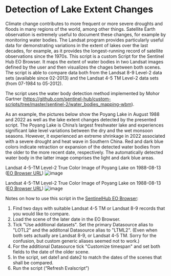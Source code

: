 # Detection of Lake Extent Changes
Climate change contributes to more frequent or more severe droughts and floods in many regions of the world, among other things. Satellite Earth observation is extremely useful to document these changes, for example by monitoring water bodies. The Landsat program provides particularly useful data for demonstrating variations in the extent of lakes over the last decades, for example, as it provides the longest-running record of satellite observations since the 1970s.
This script is a custom Script for the Sentinel Hub EO Browser. It maps the extent of water bodies in two Landsat images defined by the user and then visualizes the chages between both scenes. The script is able to compare data both from the Landsat 8-9 Level-2 data sets (available since 02-2013) and the Landsat 4-5 TM Level-2 data sets (from 07-1984 to 05-2012). 

The script uses the water body detection method implemented by Mohor Gartner (https://github.com/sentinel-hub/custom-scripts/tree/master/sentinel-2/water_bodies_mapping-wbm). 

As an example, the pictures below show the Poyang Lake in August 1988 and 2022 as well as the lake extent changes detected by the presented script. The Poyang Lake is China’s largest freshwater lake and experiences significant lake level variations between the dry and the wet monsoon seasons. However, it experienced an extreme shrinkage in 2022 associated with a severe drought and heat wave in Southern China. Red and dark blue colors indicate retraction or expansion of the detected water bodies from the older to the more recent date, respectively. The automatically detected water body in the latter image comprises the light and dark blue areas.

Landsat 4-5-TM Level-2 True Color Image of Poyang Lake on 1988-08-13 ([EO Browser URL](https://apps.sentinel-hub.com/eo-browser/?zoom=10&lat=29.14511&lng=116.18321&themeId=DEFAULT-THEME&visualizationUrl=https%3A%2F%2Fservices.sentinel-hub.com%2Fogc%2Fwms%2F0cd456a8-dfef-400d-a340-b7448c4d7f03&datasetId=AWS_LTML2&fromTime=1988-08-13T00%3A00%3A00.000Z&toTime=1988-08-13T23%3A59%3A59.999Z&layerId=1_TRUE_COLOR&demSource3D=%22MAPZEN%22))
![image](https://github.com/JanLandwehrs/LakeExtentChangeDetection_SentinelHub-ScriptContest/blob/4c4538559a78e5656df307c483639016e27551f6/1988-08-13-00%2000_1988-08-13-23%2059_Landsat_4-5_TM_L2_True_color.png)


Landsat 4-5-TM Level-2 True Color Image of Poyang Lake on 1988-08-13 ([EO Browser URL](https://apps.sentinel-hub.com/eo-browser/?zoom=10&lat=29.18154&lng=116.14197&themeId=DEFAULT-THEME&visualizationUrl=https%3A%2F%2Fservices.sentinel-hub.com%2Fogc%2Fwms%2Ffa073661-b70d-4b16-a6a9-e866825f05fd&datasetId=AWS_LOTL2&fromTime=2022-08-19T00%3A00%3A00.000Z&toTime=2022-08-19T23%3A59%3A59.999Z&layerId=1_TRUE_COLOR&demSource3D=%22MAPZEN%22))
![image](https://github.com/JanLandwehrs/LakeExtentChangeDetection_SentinelHub-ScriptContest/blob/4c4538559a78e5656df307c483639016e27551f6/1988-08-13-00%2000_1988-08-13-23%2059_Landsat_4-5_TM_L2_True_color.png)

Notes on how to use this script in the [SentinelHub EO Browser](https://apps.sentinel-hub.com/eo-browser):
 1. Find two days with suitable Landsat 4-5 TM or Landsat 8-9 records that you would like to compare.
 2. Load the scene of the later date in the EO Browser.
 3. Tick "Use additional datasets". Set the primary Datasource alias to "LOTL2" and the additonal Datasource alias to "LTML2". (Even when both sets actually are Landsat 8-9, or Landsat 4-5 TM. Sorry for the confusion, but custom generic aliases seemed not to work.)
 4. For the additional Datasource tick "Customize timespan" and set both fields to the date of the older scene.
 5. In the script, set date1 and date2 to match the dates of the scenes that shall be compared.
 6. Run the script (“Refresh Evalscript”)
